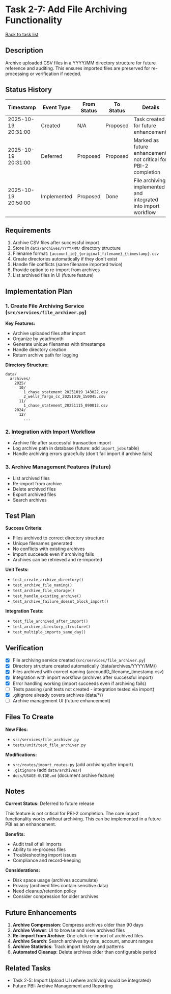# Task 2-7: Add File Archiving Functionality

[Back to task list](./tasks.md)

## Description

Archive uploaded CSV files in a YYYY/MM directory structure for future reference and auditing. This ensures imported files are preserved for re-processing or verification if needed.

## Status History

| Timestamp | Event Type | From Status | To Status | Details | User |
|-----------|------------|-------------|-----------|---------|------|
| 2025-10-19 20:31:00 | Created | N/A | Proposed | Task created for future enhancement | Saeed |
| 2025-10-19 20:31:00 | Deferred | Proposed | Proposed | Marked as future enhancement, not critical for PBI-2 completion | Saeed |
| 2025-10-19 20:50:00 | Implemented | Proposed | Done | File archiving implemented and integrated into import workflow | Saeed |

## Requirements

1. Archive CSV files after successful import
2. Store in `data/archives/YYYY/MM/` directory structure
3. Filename format: `{account_id}_{original_filename}_{timestamp}.csv`
4. Create directories automatically if they don't exist
5. Handle file conflicts (same filename imported twice)
6. Provide option to re-import from archives
7. List archived files in UI (future feature)

## Implementation Plan

### 1. Create File Archiving Service (`src/services/file_archiver.py`)

**Key Features:**
- Archive uploaded files after import
- Organize by year/month
- Generate unique filenames with timestamps
- Handle directory creation
- Return archive path for logging

**Directory Structure:**
```
data/
  archives/
    2025/
      10/
        1_chase_statement_20251019_143022.csv
        2_wells_fargo_cc_20251019_150045.csv
      11/
        1_chase_statement_20251115_090012.csv
    2024/
      12/
        ...
```

### 2. Integration with Import Workflow

- Archive file after successful transaction import
- Log archive path in database (future: add `import_jobs` table)
- Handle archiving errors gracefully (don't fail import if archive fails)

### 3. Archive Management Features (Future)

- List archived files
- Re-import from archive
- Delete archived files
- Export archived files
- Search archives

## Test Plan

**Success Criteria:**
- Files archived to correct directory structure
- Unique filenames generated
- No conflicts with existing archives
- Import succeeds even if archiving fails
- Archives can be retrieved and re-imported

**Unit Tests:**
- `test_create_archive_directory()`
- `test_archive_file_naming()`
- `test_archive_file_storage()`
- `test_handle_existing_archive()`
- `test_archive_failure_doesnt_block_import()`

**Integration Tests:**
- `test_file_archived_after_import()`
- `test_archive_directory_structure()`
- `test_multiple_imports_same_day()`

## Verification

- [x] File archiving service created (`src/services/file_archiver.py`)
- [x] Directory structure created automatically (data/archives/YYYY/MM/)
- [x] Files archived with correct naming (accountID_filename_timestamp.csv)
- [x] Integration with import workflow (archives after successful import)
- [x] Error handling working (import succeeds even if archiving fails)
- [ ] Tests passing (unit tests not created - integration tested via import)
- [x] .gitignore already covers archives (data/*/)
- [ ] Archive management UI (future enhancement)

## Files To Create

**New Files:**
- `src/services/file_archiver.py`
- `tests/unit/test_file_archiver.py`

**Modifications:**
- `src/routes/import_routes.py` (add archiving after import)
- `.gitignore` (add `data/archives/`)
- `docs/USAGE-GUIDE.md` (document archive feature)

## Notes

**Current Status:** Deferred to future release

This feature is not critical for PBI-2 completion. The core import functionality works without archiving. This can be implemented in a future PBI as an enhancement.

**Benefits:**
- Audit trail of all imports
- Ability to re-process files
- Troubleshooting import issues
- Compliance and record-keeping

**Considerations:**
- Disk space usage (archives accumulate)
- Privacy (archived files contain sensitive data)
- Need cleanup/retention policy
- Consider compression for older archives

## Future Enhancements

1. **Archive Compression**: Compress archives older than 90 days
2. **Archive Viewer**: UI to browse and view archived files
3. **Re-import from Archive**: One-click re-import of archived files
4. **Archive Search**: Search archives by date, account, amount ranges
5. **Archive Statistics**: Track import history and patterns
6. **Automated Cleanup**: Delete archives older than configurable period

## Related Tasks

- Task 2-5: Import Upload UI (where archiving would be integrated)
- Future PBI: Archive Management and Reporting

